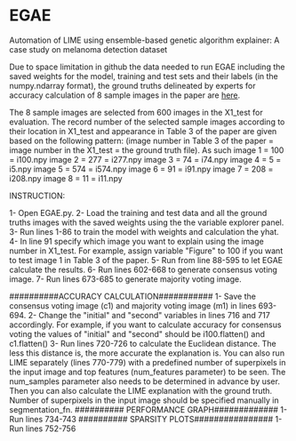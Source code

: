 # EGAE
Automation of LIME using ensemble-based genetic algorithm explainer: A case study on melanoma detection dataset

Due to space limitation in github the data needed to run EGAE including the saved weights for the model, training and test sets and their labels (in the numpy.ndarray format), the ground truths delineated by experts for accuracy calculation of 8 sample images in the paper are [here](https://drive.google.com/drive/folders/1341NsT56HIh4DyB6R0ViuxPtDD1AWfdg?usp=sharing).

The 8 sample images are selected from 600 images in the X1_test for evaluation. The record number of the selected sample images according to their location in X1_test and appearance in Table 3 of the paper are given based on the following pattern:
(image number in Table 3 of the paper = image number in the X1_test = the ground truth file). As such
image 1 = 100 = i100.npy
image 2 = 277 = i277.npy
image 3 = 74 = i74.npy
image 4 = 5 = i5.npy
image 5 = 574 = i574.npy
image 6 = 91 = i91.npy
image 7 = 208 = i208.npy
image 8 = 11 = i11.npy

INSTRUCTION:

1- Open EGAE.py.
2- Load the training and test data and all the ground truths images with the saved weights using the the variable explorer panel.
3- Run lines 1-86 to train the model with weights and calculation the yhat.
4- In line 91 specify which image you want to explain using the image number in X1_test. For example, assign variable "Figure" to 100 if you want to test image 1 in Table 3 of the paper.
5- Run from line 88-595 to let EGAE calculate the results.
6- Run  lines 602-668 to generate consensus voting image.
7- Run lines 673-685 to generate majority voting image.

##########ACCURACY CALCULATION###########
1- Save the consensus voting image (c1) and majority voting image (m1) in lines 693-694.
2- Change the "initial" and "second" variables in lines 716 and 717 accordingly. For example, if you want to calculate accuracy for consensus voting the values of "initial" and "second" should be i100.flatten() and c1.flatten()
3- Run lines 720-726 to calculate the Euclidean distance. The less this distance is, the more accurate the explanation is.
You can also run LIME separately (lines 770-779) with a predefined number of superpixels in the input image and top features (num_features parameter) to be seen. The num_samples parameter also needs to be determined in advance by user. Then you can also calculate the LIME explanation with the ground truth. Number of superpixels in the input image should be specified manually in segmentation_fn.
########## PERFORMANCE GRAPH#############
1- Run lines 734-743
########## SPARSITY PLOTS################
1- Run lines 752-756

